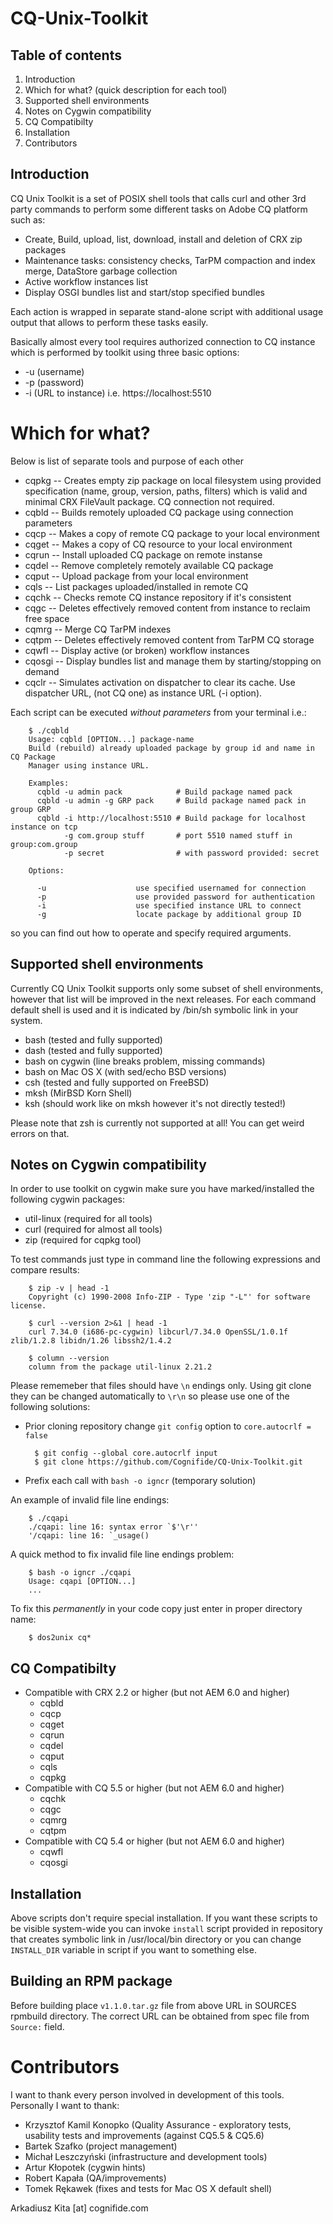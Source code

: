 CQ-Unix-Toolkit
===============


Table of contents
-----------------

1. Introduction
2. Which for what? (quick description for each tool)
3. Supported shell environments
4. Notes on Cygwin compatibility
5. CQ Compatibilty
6. Installation
7. Contributors


Introduction
------------

CQ Unix Toolkit is a set of POSIX shell tools that calls curl and other 3rd
party commands to perform some different tasks on Adobe CQ platform such as:

* Create, Build, upload, list, download, install and deletion of CRX zip
  packages
* Maintenance tasks: consistency checks, TarPM compaction and index merge,
  DataStore garbage collection
* Active workflow instances list
* Display OSGI bundles list and start/stop specified bundles

Each action is wrapped in separate stand-alone script with additional usage
output that allows to perform these tasks easily.

Basically almost every tool requires authorized connection to CQ instance which
is performed by toolkit using three basic options:

   * -u (username)
   * -p (password)
   * -i (URL to instance) i.e. https://localhost:5510

Which for what?
===============

Below is list of separate tools and purpose of each other

* cqpkg -- Creates empty zip package on local filesystem using provided
  specification (name, group, version, paths, filters) which is valid
  and minimal CRX FileVault package. CQ connection not required.
* cqbld -- Builds remotely uploaded CQ package using connection parameters
* cqcp -- Makes a copy of remote CQ package to your local environment
* cqget -- Makes a copy of CQ resource to your local environment
* cqrun -- Install uploaded CQ package on remote instanse
* cqdel -- Remove completely remotely available CQ package
* cqput -- Upload package from your local environment
* cqls -- List packages uploaded/installed in remote CQ
* cqchk -- Checks remote CQ instance repository if it's consistent
* cqgc -- Deletes effectively removed content from instance to reclaim free
  space
* cqmrg -- Merge CQ TarPM indexes
* cqtpm -- Deletes effectively removed content from TarPM CQ storage
* cqwfl -- Display active (or broken) workflow instances
* cqosgi -- Display bundles list and manage them by starting/stopping on demand
* cqclr -- Simulates activation on dispatcher to clear its cache. Use dispatcher
  URL, (not CQ one) as instance URL (-i option).

Each script can be executed *without parameters* from your terminal i.e.:


        $ ./cqbld
        Usage: cqbld [OPTION...] package-name
        Build (rebuild) already uploaded package by group id and name in CQ Package
        Manager using instance URL.

        Examples:
          cqbld -u admin pack            # Build package named pack
          cqbld -u admin -g GRP pack     # Build package named pack in group GRP
          cqbld -i http://localhost:5510 # Build package for localhost instance on tcp
                -g com.group stuff       # port 5510 named stuff in group:com.group
                -p secret                # with password provided: secret

        Options:

          -u                    use specified usernamed for connection
          -p                    use provided password for authentication
          -i                    use specified instance URL to connect
          -g                    locate package by additional group ID


so you can find out how to operate and specify required arguments.

Supported shell environments
----------------------------

Currently CQ Unix Toolkit supports only some subset of shell environments,
however that list will be improved in the next releases.
For each command default shell is used and it is indicated by /bin/sh symbolic
link in your system.

* bash (tested and fully supported)
* dash (tested and fully supported)
* bash on cygwin (line breaks problem, missing commands)
* bash on Mac OS X (with sed/echo BSD versions)
* csh (tested and fully supported on FreeBSD)
* mksh (MirBSD Korn Shell)
* ksh (should work like on mksh however it's not directly tested!)

Please note that zsh is currently not supported at all! You can get weird errors
on that.

Notes on Cygwin compatibility
-----------------------------

In order to use toolkit on cygwin make sure you have marked/installed the
following cygwin packages:

* util-linux (required for all tools)
* curl (required for almost all tools)
* zip (required for cqpkg tool)

To test commands just type in command line the following expressions and
compare results:

        $ zip -v | head -1
        Copyright (c) 1990-2008 Info-ZIP - Type 'zip "-L"' for software license.

        $ curl --version 2>&1 | head -1
        curl 7.34.0 (i686-pc-cygwin) libcurl/7.34.0 OpenSSL/1.0.1f zlib/1.2.8 libidn/1.26 libssh2/1.4.2

        $ column --version
        column from the package util-linux 2.21.2


Please rememeber that files should have `\n` endings only. Using git clone they
can be changed automatically to `\r\n` so please use one of the following
solutions:

* Prior cloning repository change `git config` option to `core.autocrlf = false`

        $ git config --global core.autocrlf input
        $ git clone https://github.com/Cognifide/CQ-Unix-Toolkit.git

* Prefix each call with `bash -o igncr` (temporary solution)

An example of invalid file line endings:

        $ ./cqapi
        ./cqapi: line 16: syntax error `$'\r''
        '/cqapi: line 16: `_usage()

A quick method to fix invalid file line endings problem:

        $ bash -o igncr ./cqapi
        Usage: cqapi [OPTION...]
        ...

To fix this *permanently* in your code copy just enter in proper directory name:

        $ dos2unix cq*



CQ Compatibilty
---------------

*  Compatible with CRX 2.2 or higher (but not AEM 6.0 and higher)
   * cqbld
   * cqcp
   * cqget
   * cqrun
   * cqdel
   * cqput
   * cqls
   * cqpkg
*  Compatible with CQ 5.5 or higher (but not AEM 6.0 and higher)
   * cqchk
   * cqgc
   * cqmrg
   * cqtpm
*  Compatible with CQ 5.4 or higher (but not AEM 6.0 and higher)
   * cqwfl
   * cqosgi

Installation
------------

Above scripts don't require special installation. If you want these scripts to
be visible system-wide you can invoke `install` script provided in repository
that creates symbolic link in /usr/local/bin directory or you can change
`INSTALL_DIR` variable in script if you want to something else.

Building an RPM package
-----------------------

Before building place `v1.1.0.tar.gz` file from above URL in SOURCES rpmbuild
directory. The correct URL can be obtained from spec file from `Source:` field.


Contributors
============

I want to thank every person involved in development of this tools. Personally
I want to thank:

* Krzysztof Kamil Konopko (Quality Assurance - exploratory tests, usability
  tests and improvements (against CQ5.5 & CQ5.6)
* Bartek Szafko (project management)
* Michał Leszczyński (infrastructure and development tools)
* Artur Kłopotek (cygwin hints)
* Robert Kapała (QA/improvements)
* Tomek Rękawek (fixes and tests for Mac OS X default shell)

Arkadiusz Kita [at] cognifide.com

